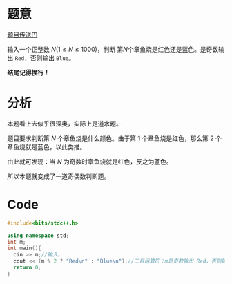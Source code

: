 # 题意
[题目传送门](https://www.luogu.com.cn/problem/AT_arc014_1)

输入一个正整数 $N(1\le N\le1000)$，判断 第$N$个章鱼烧是红色还是蓝色。是奇数输出 `Red`，否则输出 `Blue`。

**结尾记得换行！**

# 分析
~~本题看上去似乎很深奥，实际上是道水题。~~

题目要求判断第 $N$ 个章鱼烧是什么颜色。由于第 $1$ 个章鱼烧是红色，那么第 $2$ 个章鱼烧就是蓝色，以此类推。

由此就可发现：当 $N$ 为奇数时章鱼烧就是红色，反之为蓝色。

所以本题就变成了一道奇偶数判断题。
# Code
```cpp
#include<bits/stdc++.h>

using namespace std;
int m;
int main(){
  cin >> m;//输入。
  cout << (m % 2 ? "Red\n" : "Blue\n");//三目运算符：m是奇数输出 Red，否则输出 Blue。
  return 0;
}
```
